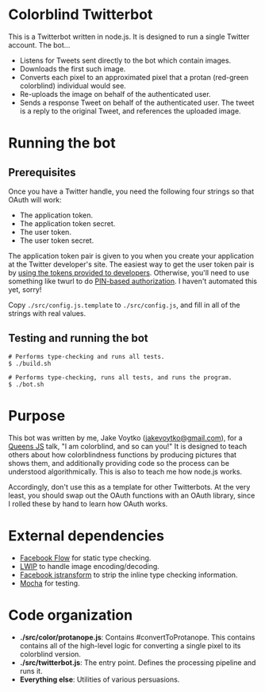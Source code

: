 # Colorblind Twitterbot #

This is a Twitterbot written in node.js. It is designed to run a single Twitter
account. The bot...

- Listens for Tweets sent directly to the bot which contain images.
- Downloads the first such image.
- Converts each pixel to an approximated pixel that a protan (red-green
  colorblind) individual would see.
- Re-uploads the image on behalf of the authenticated user.
- Sends a response Tweet on behalf of the authenticated user. The tweet is a
  reply to the original Tweet, and references the uploaded image.

# Running the bot #

## Prerequisites ##

Once you have a Twitter handle, you need the following four strings so that
OAuth will work:

- The application token.
- The application token secret.
- The user token.
- The user token secret.

The application token pair is given to you when you create your application at
the Twitter developer's site. The easiest way to get the user token pair is by
[using the tokens provided to developers](https://dev.twitter.com/oauth/overview/application-owner-access-tokens). Otherwise,
you'll need to use something like twurl to do
[PIN-based authorization](https://dev.twitter.com/oauth/pin-based). I haven't
automated this yet, sorry!

Copy `./src/config.js.template` to `./src/config.js`, and fill in all of the
strings with real values.

## Testing and running the bot ##

    # Performs type-checking and runs all tests.
    $ ./build.sh
    
    # Performs type-checking, runs all tests, and runs the program.
    $ ./bot.sh

# Purpose #

This bot was written by me, Jake Voytko (jakevoytko@gmail.com), for a
[Queens JS](http://queensjs.com) talk, "I am colorblind, and so can you!"  It is
designed to teach others about how colorblindness functions by producing
pictures that shows them, and additionally providing code so the process can be
understood algorithmically. This is also to teach me how node.js
works. 

Accordingly, don't use this as a template for other Twitterbots. At the very
least, you should swap out the OAuth functions with an OAuth library, since I
rolled these by hand to learn how OAuth works.

# External dependencies #

- [Facebook Flow](http://flowtype.org/) for static type checking.
- [LWIP](https://github.com/EyalAr/lwip) to handle image encoding/decoding.
- [Facebook jstransform](https://github.com/facebook/jstransform) to strip the
  inline type checking information.
- [Mocha](https://mochajs.org/) for testing.

# Code organization #

- **./src/color/protanope.js**: Contains #convertToProtanope. This contains
  contains all of the high-level logic for converting a single pixel to its
  colorblind version.
- **./src/twitterbot.js**: The entry point. Defines the processing pipeline and
  runs it.
- **Everything else**: Utilities of various persuasions.
